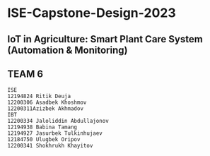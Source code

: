 # ISE-Capstone-Design-2023
##  IoT in Agriculture: Smart Plant Care System (Automation & Monitoring)
## TEAM 6
```
ISE
12194824 Ritik Deuja
12200306 Asadbek Khoshmov
12200311Azizbek Akhmadov
IBT
12200334 Jaloliddin Abdullajonov
12194938 Babina Tamang
12194927 Jasurbek Tulkinhujaev
12184750 Ulugbek Oripov
12200341 Shokhrukh Khayitov
```


